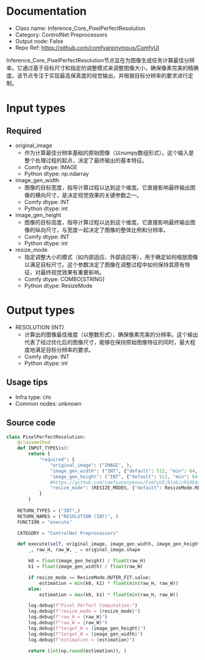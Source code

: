 
# Documentation
- Class name: Inference_Core_PixelPerfectResolution
- Category: ControlNet Preprocessors
- Output node: False
- Repo Ref: https://github.com/comfyanonymous/ComfyUI

Inference_Core_PixelPerfectResolution节点旨在为图像生成任务计算最佳分辨率。它通过基于目标尺寸和指定的调整模式来调整图像大小，确保像素完美的精确度。该节点专注于实现最高保真度的视觉输出，并根据目标分辨率的要求进行定制。

# Input types
## Required
- original_image
    - 作为计算最佳分辨率基础的原始图像（以numpy数组形式）。这个输入是整个处理过程的起点，决定了最终输出的基本特征。
    - Comfy dtype: IMAGE
    - Python dtype: np.ndarray
- image_gen_width
    - 图像的目标宽度，指导计算过程以达到这个维度。它直接影响最终输出图像的横向尺寸，是决定视觉效果的关键参数之一。
    - Comfy dtype: INT
    - Python dtype: int
- image_gen_height
    - 图像的目标高度，指导计算过程以达到这个维度。它直接影响最终输出图像的纵向尺寸，与宽度一起决定了图像的整体比例和分辨率。
    - Comfy dtype: INT
    - Python dtype: int
- resize_mode
    - 指定调整大小的模式（如内部适应、外部适应等），用于确定如何缩放图像以满足目标尺寸。这个参数决定了图像在调整过程中如何保持其原有特征，对最终视觉效果有重要影响。
    - Comfy dtype: COMBO[STRING]
    - Python dtype: ResizeMode

# Output types
- RESOLUTION (INT)
    - 计算出的图像最佳维度（以整数形式），确保像素完美的分辨率。这个输出代表了经过优化后的图像尺寸，能够在保持原始图像特征的同时，最大程度地满足目标分辨率的要求。
    - Comfy dtype: INT
    - Python dtype: int


## Usage tips
- Infra type: `CPU`
- Common nodes: unknown


## Source code
```python
class PixelPerfectResolution:
    @classmethod
    def INPUT_TYPES(s):
        return {
            "required": {
                "original_image": ("IMAGE", ),
                "image_gen_width": ("INT", {"default": 512, "min": 64, "max": MAX_IMAGEGEN_RESOLUTION, "step": 8}),
                "image_gen_height": ("INT", {"default": 512, "min": 64, "max": MAX_IMAGEGEN_RESOLUTION, "step": 8}),
                #https://github.com/comfyanonymous/ComfyUI/blob/c910b4a01ca58b04e5d4ab4c747680b996ada02b/nodes.py#L854
                "resize_mode": (RESIZE_MODES, {"default": ResizeMode.RESIZE.value})
            }
        }
    
    RETURN_TYPES = ("INT",)
    RETURN_NAMES = ("RESOLUTION (INT)", )
    FUNCTION = "execute"

    CATEGORY = "ControlNet Preprocessors"

    def execute(self, original_image, image_gen_width, image_gen_height, resize_mode):
        _, raw_H, raw_W, _ = original_image.shape

        k0 = float(image_gen_height) / float(raw_H)
        k1 = float(image_gen_width) / float(raw_W)

        if resize_mode == ResizeMode.OUTER_FIT.value:
            estimation = min(k0, k1) * float(min(raw_H, raw_W))
        else:
            estimation = max(k0, k1) * float(min(raw_H, raw_W))

        log.debug(f"Pixel Perfect Computation:")
        log.debug(f"resize_mode = {resize_mode}")
        log.debug(f"raw_H = {raw_H}")
        log.debug(f"raw_W = {raw_W}")
        log.debug(f"target_H = {image_gen_height}")
        log.debug(f"target_W = {image_gen_width}")
        log.debug(f"estimation = {estimation}")

        return (int(np.round(estimation)), )

```
